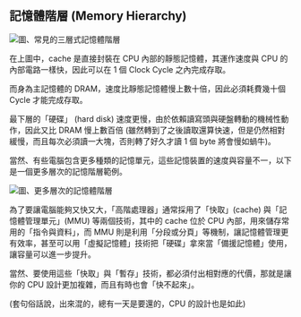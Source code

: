 ## 記憶體階層 (Memory Hierarchy)

![圖、常見的三層式記憶體階層](./img/hierarchy3.jpg)

在上圖中，cache 是直接封裝在 CPU 內部的靜態記憶體，其運作速度與 CPU 的內部電路一樣快，因此可以在 1 個 Clock Cycle 之內完成存取。

而身為主記憶體的 DRAM，速度比靜態記憶體慢上數十倍，因此必須耗費幾十個 Cycle 才能完成存取。

最下層的「硬碟」 (hard disk) 速度更慢，由於依賴讀寫頭與硬盤轉動的機械性動作，因此又比 DRAM 慢上數百倍 (雖然轉到了之後讀取還算快速，但是仍然相對緩慢，而且每次必須讀一大塊，否則轉了好久才讀 1 個 byte 將會慢如蝸牛)。

當然、有些電腦包含更多種類的記憶單元，這些記憶裝置的速度與容量不一，以下是一個更多層次的記憶階層範例。

![圖、更多層次的記憶體階層](./img/hierarchy.jpg)

為了要讓電腦能夠又快又大，「高階處理器」通常採用了「快取」(cache) 與「記憶體管理單元」(MMU) 等兩個技術，其中的 cache 位於 CPU 內部，用來儲存常用的「指令與資料」，而 MMU 則是利用「分段或分頁」等機制，讓記憶體管理更有效率，甚至可以用「虛擬記憶體」技術把「硬碟」拿來當「備援記憶體」使用，讓容量可以進一步提升。

當然、要使用這些「快取」與「暫存」技術，都必須付出相對應的代價，那就是讓你的 CPU 設計更加複雜，而且有時也會「快不起來」。 

(套句俗話說，出來混的，總有一天是要還的，CPU 的設計也是如此)




